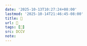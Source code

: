 ```yaml
---
date: '2025-10-13T10:27:24+08:00'
lastmod: '2025-10-14T21:46:45-08:00'
title: 􄽒
url: 􄽒
tags: [𧸅]
src: DCCV
note:
---
```

